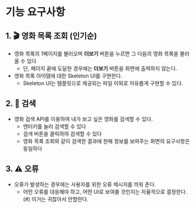 # 기능 요구사항

## 1. 🎬 영화 목록 조회 (인기순)

- 영화 목록의 1페이지를 불러오며 **더보기** 버튼을 누르면 그 다음의 영화 목록을 불러 올 수 있다
  - 단, 페이지 끝에 도달한 경우에는 **더보기** 버튼을 화면에 출력하지 않는다.
- 영화 목록 아이템에 대한 Skeleton UI를 구현한다.
  - Skeleton UI는 템플릿으로 제공되는 파일 이외로 자유롭게 구현할 수 있다.

## 2. 🔎 검색

- 영화 검색 API를 이용하여 내가 보고 싶은 영화를 검색할 수 있다.
  - 엔터키를 눌러 검색할 수 있다
  - 검색 버튼을 클릭하여 검색할 수 있다
  - 영화 목록 조회와 같이 검색한 결과에 한해 정보를 보여주는 화면의 요구사항은 동일하다

## 3. ⚠️ 오류

- 오류가 발생하는 경우에는 사용자를 위한 오류 메시지를 띄워 준다.
  - 어떤 오류를 대응해야 하고, 어떤 UI로 보여줄 것인지는 자율적으로 결정한다.
    (#) 이거는 귀찮아서 안할란다.
